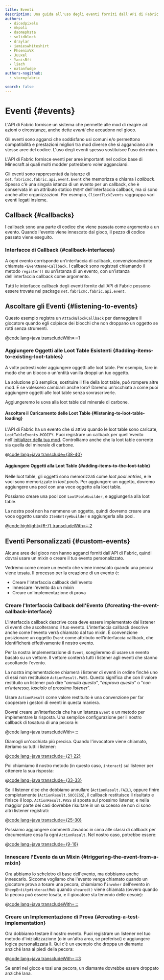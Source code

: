 ```yaml
---
title: Eventi
description: Una guida all'uso degli eventi forniti dall'API di Fabric.
authors:
  - dicedpixels
  - mkpoli
  - daomephsta
  - solidblock
  - draylar
  - jamieswhiteshirt
  - PhoenixVX
  - Juuxel
  - YanisBft
  - liach
  - natanfudge
authors-nogithub:
  - stormyfabric

search: false
---
```


# Eventi {#events}

L'API di Fabric fornisce un sistema che permette alle mod di reagire ad azioni o circostanze, anche dette _eventi_ che accadono nel gioco.

Gli eventi sono agganci che soddisfano usi comuni e/o permettono compatibilità e prestazioni migliori tra mod diverse che si agganciano alle stesse aree del codice. L'uso degli eventi spesso sostituisce l'uso dei mixin.

L'API di Fabric fornisce eventi per aree importanti nel codice base di Minecraft ai quali molti modder potrebbero voler agganciarsi.

Gli eventi sono rappresentati da istanze di `net.fabricmc.fabric.api.event.Event` che memorizza e chiama i _callback_. Spesso c'è una singola istanza di un evento per un callback, che è conservata in un attributo statico `EVENT` dell'interfaccia callback, ma ci sono anche altre organizzazioni. Per esempio, `ClientTickEvents` raggruppa vari eventi legati insieme.

## Callback {#callbacks}

I callback sono una parte di codice che viene passata come argomento a un evento. Quando l'evento viene innescato dal gioco, il pezzo di codice passato viene eseguito.

### Interfacce di Callback {#callback-interfaces}

A ogni evento corrisponde un'interfaccia di callback, convenzionalmente chiamata `<EventName>Callback`. I callback sono registrati chiamando il metodo `register()` su un'istanza di un evento, con un'istanza dell'interfaccia callback come argomento.

Tutti le interfacce callback degli eventi fornite dall'API di Fabric possono essere trovate nel package `net.fabricmc.fabric.api.event`.

## Ascoltare gli Eventi {#listening-to-events}

Questo esempio registra un `AttackBlockCallback` per danneggiare il giocatore quando egli colpisce dei blocchi che non droppano un oggetto se rotti senza strumenti.

@[code lang=java transcludeWith=:::1](@/reference/1.21/src/main/java/com/example/docs/event/FabricDocsReferenceEvents.java)

### Aggiungere Oggetti alle Loot Table Esistenti {#adding-items-to-existing-loot-tables}

A volte potresti voler aggiungere oggetti alle loot table. Per esempio, fare in modo che un blocco o un'entità vanilla droppi un tuo oggetto.

La soluzione più semplice, sostituire il file della loot table, può rompere altre mod. E se volessero cambiarli anche loro? Daremo un'occhiata a come puoi aggiungere oggetti alle loot table senza sovrascriverle.

Aggiungeremo le uova alla loot table del minerale di carbone.

#### Ascoltare il Caricamento delle Loot Table {#listening-to-loot-table-loading}

L'API di Fabric ha un evento che si attiva quando le loot table sono caricate, `LootTableEvents.MODIFY`. Puoi registrare un callback per quell'evento nell'[initializer della tua mod](./getting-started/project-structure#entrypoints). Controlliamo anche che la loot table corrente sia quella del minerale di carbone.

@[code lang=java transclude={38-40}](@/reference/1.21/src/main/java/com/example/docs/event/FabricDocsReferenceEvents.java)

#### Aggiungere Oggetti alla Loot Table {#adding-items-to-the-loot-table}

Nelle loot table, gli oggetti sono memorizzati come _loot pool entries_, e le voci sono memorizzate in _loot pools_. Per aggiungere un oggetto, dovremo aggiungere una pool con una voce oggetto alla loot table.

Possiamo creare una pool con `LootPool#builder`, e aggiungerla alla loot table.

La nostra pool non ha nemmeno un oggetto, quindi dovremo creare una voce oggetto usando `ItemEntry#builder` e aggiungerla alla pool.

@[code highlight={6-7} transcludeWith=:::2](@/reference/1.21/src/main/java/com/example/docs/event/FabricDocsReferenceEvents.java)

## Eventi Personalizzati {#custom-events}

Alcune aree del gioco non hanno agganci forniti dall'API di Fabric, quindi dovrai usare un mixin o creare il tuo evento personalizzato.

Vedremo come creare un evento che viene innescato quando una pecora viene tosata. Il processo per la creazione di un evento è:

- Creare l'interfaccia callback dell'evento
- Innescare l'evento da un mixin
- Creare un'implementazione di prova

### Creare l'Interfaccia Callback dell'Evento {#creating-the-event-callback-interface}

L'interfaccia callback descrive cosa deve essere implementato dai listener di eventi che ascolteranno il tuo evento. L'interfaccia callback descrive anche come l'evento verrà chiamato dal tuo mixin. È convenzione posizionare un oggetto `Event` come attributo nell'interfaccia callback, che identificherà effettivamente il nostro evento.

Per la nostra implementazione di `Event`, sceglieremo di usare un evento basato su un vettore. Il vettore conterrà tutti i listener agli eventi che stanno ascoltando l'evento.

La nostra implementazione chiamerà i listener di eventi in ordine finché uno di essi non restituisce `ActionResult.PASS`. Questo significa che con il valore restituito un listener può dire "_annulla questo_", "_approva questo_" o "_non m'interessa, lascialo al prossimo listener_".

Usare `ActionResult` come valore restituito è una convenzione per far cooperare i gestori di eventi in questa maniera.

Dovrai creare un'interfaccia che ha un'istanza `Event` e un metodo per implementare la risposta. Una semplice configurazione per il nostro callback di tosatura di una pecora è:

@[code lang=java transcludeWith=:::](@/reference/1.21/src/main/java/com/example/docs/event/SheepShearCallback.java)

Diamogli un'occhiata più precisa. Quando l'invocatore viene chiamato, iteriamo su tutti i listener:

@[code lang=java transclude={21-22}](@/reference/1.21/src/main/java/com/example/docs/event/SheepShearCallback.java)

Poi chiamiamo il nostro metodo (in questo caso, `interact`) sul listener per ottenere la sua risposta:

@[code lang=java transclude={33-33}](@/reference/1.21/src/main/java/com/example/docs/event/SheepShearCallback.java)

Se il listener dice che dobbiamo annullare (`ActionResult.FAIL`), oppure finire completamente (`ActionResult.SUCCESS`), il callback restituisce il risultato e finisce il loop. `ActionResult.PASS` si sposta sul prossimo listener, e nella maggior parte dei casi dovrebbe risultare in un successo se non ci sono altri listener registrati:

@[code lang=java transclude={25-30}](@/reference/1.21/src/main/java/com/example/docs/event/SheepShearCallback.java)

Possiamo aggiungere commenti Javadoc in cima alle classi di callback per documentare cosa fa ogni `ActionResult`. Nel nostro caso, potrebbe essere:

@[code lang=java transclude={9-16}](@/reference/1.21/src/main/java/com/example/docs/event/SheepShearCallback.java)

### Innescare l'Evento da un Mixin {#triggering-the-event-from-a-mixin}

Ora abbiamo lo scheletro di base dell'evento, ma dobbiamo anche innescarlo. Siccome vogliamo che l'evento venga chiamato quando un giocatore prova a tosare una pecora, chiamiamo l'`invoker` dell'evento in `SheepEntity#interactMob` quando `sheared()` viene chiamata (ovvero quando la pecora può essere tosata, e il giocatore sta tenendo delle cesoie):

@[code lang=java transcludeWith=:::](@/reference/1.21/src/main/java/com/example/docs/mixin/event/SheepEntityMixin.java)

### Creare un Implementazione di Prova {#creating-a-test-implementation}

Ora dobbiamo testare il nostro evento. Puoi registrare un listener nel tuo metodo d'inizializzazione (o in un'altra area, se preferisci) e aggiungere logica personalizzata lì. Qui c'è un esempio che droppa un diamante anziché lana ai piedi della pecora:

@[code lang=java transcludeWith=:::3](@/reference/1.21/src/main/java/com/example/docs/event/FabricDocsReferenceEvents.java)

Se entri nel gioco e tosi una pecora, un diamante dovrebbe essere droppato anziché lana.
